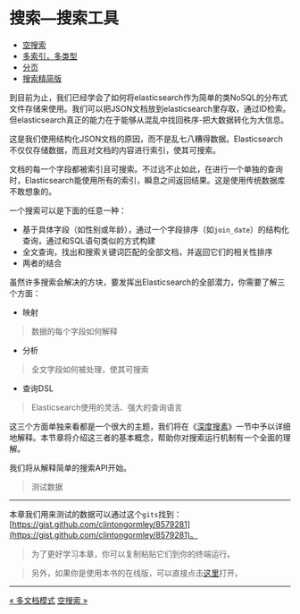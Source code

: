 搜索—搜索工具
===============

* [空搜索](the-empty-search.md)
* [多索引，多类型](multi-index-multitype.md)
* [分页](pagination.md)
* [搜索精简版](search-lite.md)

到目前为止，我们已经学会了如何将elasticsearch作为简单的类NoSQL的分布式文件存储来使用。我们可以把JSON文档放到elasticsearch里存取，通过ID检索。但elasticsearch真正的能力在于能够从混乱中找回秩序-把大数据转化为大信息。

这是我们使用结构化JSON文档的原因，而不是乱七八糟得数据。Elasticsearch不仅仅存储数据，而且对文档的内容进行索引，使其可搜索。

文档的每一个字段都被索引且可搜索。不过远不止如此，在进行一个单独的查询时，Elasticsearch能使用所有的索引，瞬息之间返回结果。这是使用传统数据库不敢想象的。

一个搜索可以是下面的任意一种：

* 基于具体字段（如性别或年龄），通过一个字段排序（如`join_date`）的结构化查询，通过和SQL语句类似的方式构建
* 全文查询，找出和搜索关键词匹配的全部文档，并返回它们的相关性排序
* 两者的结合


虽然许多搜索会解决的方块，要发挥出Elasticsearch的全部潜力，你需要了解三个方面：

* 映射
> 数据的每个字段如何解释

* 分析
> 全文字段如何被处理，使其可搜索

* 查询DSL
> Elasticsearch使用的灵活、强大的查询语言

这三个方面单独来看都是一个很大的主题，我们将在《[深度搜素](search-in-depth.md)》一节中予以详细地解释。本节章将介绍这三者的基本概念，帮助你对搜索运行机制有一个全面的理解。

我们将从解释简单的搜索API开始。

> 测试数据
---------
本章我们用来测试的数据可以通过这个`gits`找到：[https://gist.github.com/clintongormley/8579281](https://gist.github.com/clintongormley/8579281)。

> 为了更好学习本章，你可以复制粘贴它们到你的终端运行。

> 另外，如果你是使用本书的在线版，可以直接点击[这里](http://www.elasticsearch.com/guide/en/elasticsearch/guide/current/sense_widget.html?snippets/050_Search/Test_data.json)打开。

-----------------------------
[« 多文档模式](../distributed-document-store/multidocument-patterns.md)     [空搜索 »](the-empty-search.md)

